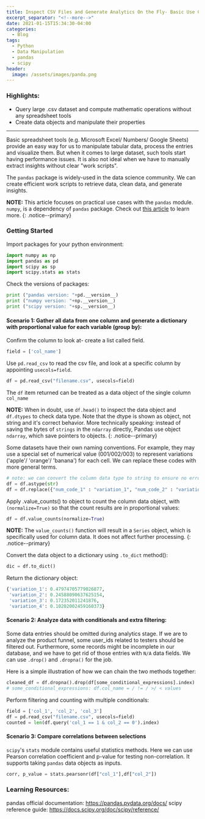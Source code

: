 ```yaml
---
title: Inspect CSV Files and Generate Analytics On the Fly- Basic Use Cases of pandas and scipy.stats
excerpt_separator: "<!--more-->"
date: 2021-01-15T15:34:30-04:00
categories:
  - Blog
tags:
  - Python
  - Data Manipulation
  - pandas
  - scipy
header:
  image: /assets/images/panda.png
---
```

### Highlights:
- Query large .csv dataset and compute mathematic operations without any spreadsheet tools
- Create data objects and manipulate their properties
---

Basic spreadsheet tools (e.g. Microsoft Excel/ Numbers/ Google Sheets) provide an easy way for us to manipulate tabular data, process the entries and visualize them. But when it comes to large dataset, such tools start having performance issues. It is also not ideal when we have to manually extract insights without clear "work scripts".

The `pandas` package is widely-used in the data science community. We can create efficient work scripts to retrieve data, clean data, and generate insights.

**NOTE:** This article focuses on practical use cases with the `pandas` module. `numpy`, is a dependency of `pandas` package. Check out [this article](https://www.javatpoint.com/pandas-vs-numpy) to learn more.
{: .notice--primary}

### Getting Started

Import packages for your python environment:

```python
import numpy as np
import pandas as pd
import scipy as sp
import scipy.stats as stats
```

Check the versions of packages:

```python
print ("pandas version: "+pd.__version__)
print ("numpy version: "+np.__version__)
print ("scipy version: "+sp.__version__)
```

#### Scenario 1: Gather all data from one column and generate a dictionary with proportional value for each variable (group by):

Confirm the column to look at- create a list called field.

```python
field = ['col_name']
```

Use `pd.read_csv` to read the csv file, and look at a specific column by appointing `usecols=field`.

```python
df = pd.read_csv("filename.csv", usecols=field)
```

The `df` item returned can be treated as a data object of the single column `col_name`

**NOTE:** When in doubt, use `df.head()` to inspect the data object and `df.dtypes` to check data type.
Note that the dtype is shown as object, not string and it's correct behavior. 
More technically speaking: instead of saving the bytes of `strings` in the `ndarray` directly, Pandas use object `ndarray`, which save pointers to objects.
{: .notice--primary}

Some datasets have their own naming conventions. For example, they may use a special set of numerical value (001/002/003) to represent variations ('apple'/ 'orange'/ 'banana') for each cell. We can replace these codes with more general terms. 

```python
# note: we can convert the column data type to string to ensure no errors during value replacement 
df = df.astype(str)
df = df.replace({"num_code_1" : "variation_1", "num_code_2" : "variation_2", "num_code_3" : "variation_3", "num_code_4" : "variation_4"})
```

Apply .value_counts() to object to count the column data object, with `(normalize=True)` so that the count results are in proportional values:

```python
df = df.value_counts(normalize=True)
```

**NOTE:** The `value_counts()` function will result in a `Series` object, which is specifically used for column data. It does not affect further processing.
{: .notice--primary}

Convert the data object to a dictionary using `.to_dict` method():

```python
dic = df.to_dict()
```

Return the dictionary object:

```python
{'variation_1': 0.47974705779026877,
 'variation_2': 0.24588090637625154,
 'variation_3': 0.172352011241876,
 'variation_4': 0.10202002459160373}
```

#### Scenario 2: Analyze data with conditionals and extra filtering:

Some data entries should be omitted during analytics stage. If we are to analyze the product funnel, some user_ids related to testers should be filtered out. Furthermore, some records might be incomplete in our database, and we have to get rid of those entries with `N/A` data fields. We can use `.drop()` and `.dropna()` for the job. 

Here is a simple illustration of how we can chain the two methods together:

```python
cleaned_df = df.dropna().drop(df[some_conditional_expressions].index)
# some_conditional_expressions: df.col_name = / != / >/ < values
```

Perform filtering and counting with multiple conditionals:

```python
field = ['col_1', 'col_2', 'col_3']
df = pd.read_csv("filename.csv", usecols=field)
counted = len(df.query('col_1 == 1 & col_2 == 0').index)
```

#### Scenario 3: Compare correlations between selections

`scipy`'s `stats` module contains useful statistics methods. Here we can use Pearson correlation coefficient and p-value for testing non-correlation. It supports taking `pandas` data objects as inputs.

```python
corr, p_value = stats.pearsonr(df["col_1"],df["col_2"])
```
### Learning Resources:

pandas official documentation:
<https://pandas.pydata.org/docs/>
scipy reference guide:
<https://docs.scipy.org/doc/scipy/reference/>